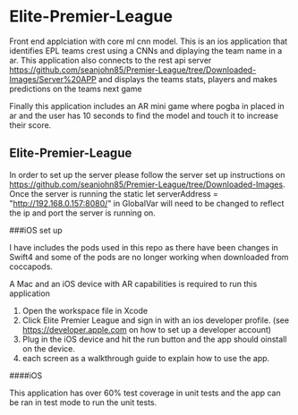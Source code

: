 # Elite-Premier-League
Front end applciation with core ml cnn model. This is an ios application that identifies EPL teams crest using a CNNs and diplaying the team name in a ar.
This application also connects to the rest api server https://github.com/seanjohn85/Premier-League/tree/Downloaded-Images/Server%20APP and displays the teams stats, players and makes predictions on the teams next game

Finally this application includes an AR mini game where pogba in placed in ar and the user has 10 seconds to find the model and touch it to increase their score.

## Elite-Premier-League

In order to set up the server please follow the server set up instructions on https://github.com/seanjohn85/Premier-League/tree/Downloaded-Images.
Once the server is running the static let serverAddress = "http://192.168.0.157:8080/" in GlobalVar will need to be changed to reflect the ip and port the server is running on.

###iOS set up 

I have includes the pods used in this repo as there have been changes in Swift4 and some of the pods are no longer working when downloaded from coccapods.

A Mac and an iOS device with AR capabilities is required to run this application

1. Open the workspace file in Xcode 
2. Click Elite Premier League and sign in with an ios developer profile. (see https://developer.apple.com on how to set up a developer account)
3. Plug in the iOS device and hit the run button and the app should oinstall on the device. 
4. each screen as a walkthrough guide to explain how to use the app.

####iOS

This application has over 60% test coverage in unit tests and the app can be ran in test mode to run the unit tests.

